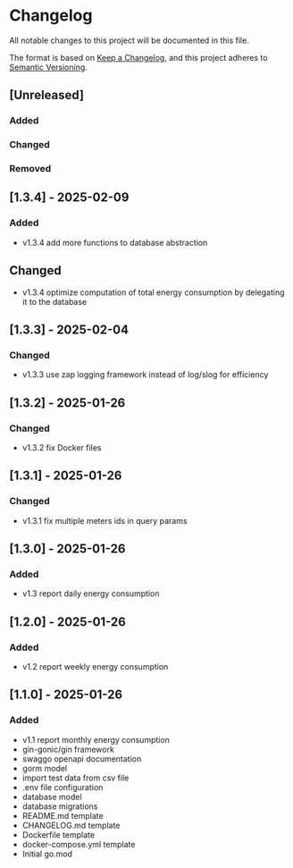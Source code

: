# Changelog

All notable changes to this project will be documented in this file.

The format is based on [Keep a Changelog](https://keepachangelog.com/en/1.1.0/),
and this project adheres to [Semantic Versioning](https://semver.org/spec/v2.0.0.html).

## [Unreleased]

### Added

### Changed

### Removed

## [1.3.4] - 2025-02-09

### Added

- v1.3.4 add more functions to database abstraction

## Changed

- v1.3.4 optimize computation of total energy consumption by delegating it to the database

## [1.3.3] - 2025-02-04

### Changed

- v1.3.3 use zap logging framework instead of log/slog for efficiency

## [1.3.2] - 2025-01-26

### Changed

- v1.3.2 fix Docker files

## [1.3.1] - 2025-01-26

### Changed

- v1.3.1 fix multiple meters ids in query params

## [1.3.0] - 2025-01-26

### Added

- v1.3 report daily energy consumption

## [1.2.0] - 2025-01-26

### Added

- v1.2 report weekly energy consumption

## [1.1.0] - 2025-01-26

### Added

- v1.1 report monthly energy consumption
- gin-gonic/gin framework
- swaggo openapi documentation
- gorm model
- import test data from csv file
- .env file configuration
- database model
- database migrations
- README.md template
- CHANGELOG.md template
- Dockerfile template
- docker-compose.yml template
- Initial go.mod